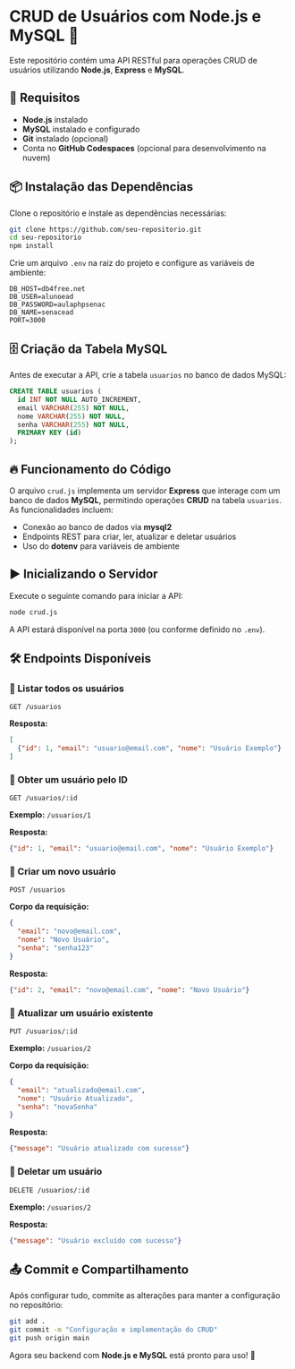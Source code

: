 # CRUD de Usuários com Node.js e MySQL 🚀

Este repositório contém uma API RESTful para operações CRUD de usuários utilizando **Node.js**, **Express** e **MySQL**.

## 📌 Requisitos

- **Node.js** instalado
- **MySQL** instalado e configurado
- **Git** instalado (opcional)
- Conta no **GitHub Codespaces** (opcional para desenvolvimento na nuvem)

## 📦 Instalação das Dependências

Clone o repositório e instale as dependências necessárias:

```sh
git clone https://github.com/seu-repositorio.git
cd seu-repositorio
npm install
```

Crie um arquivo `.env` na raiz do projeto e configure as variáveis de ambiente:

```
DB_HOST=db4free.net
DB_USER=alunoead
DB_PASSWORD=aulaphpsenac
DB_NAME=senacead
PORT=3000
```

## 🗄️ Criação da Tabela MySQL

Antes de executar a API, crie a tabela `usuarios` no banco de dados MySQL:

```sql
CREATE TABLE usuarios (
  id INT NOT NULL AUTO_INCREMENT,
  email VARCHAR(255) NOT NULL,
  nome VARCHAR(255) NOT NULL,
  senha VARCHAR(255) NOT NULL,
  PRIMARY KEY (id)
);
```

## 🔥 Funcionamento do Código

O arquivo `crud.js` implementa um servidor **Express** que interage com um banco de dados **MySQL**, permitindo operações **CRUD** na tabela `usuarios`. As funcionalidades incluem:

- Conexão ao banco de dados via **mysql2**
- Endpoints REST para criar, ler, atualizar e deletar usuários
- Uso do **dotenv** para variáveis de ambiente

## ▶️ Inicializando o Servidor

Execute o seguinte comando para iniciar a API:

```sh
node crud.js
```

A API estará disponível na porta `3000` (ou conforme definido no `.env`).

## 🛠️ Endpoints Disponíveis

### 🔹 Listar todos os usuários
```http
GET /usuarios
```
**Resposta:**
```json
[
  {"id": 1, "email": "usuario@email.com", "nome": "Usuário Exemplo"}
]
```

### 🔹 Obter um usuário pelo ID
```http
GET /usuarios/:id
```
**Exemplo:** `/usuarios/1`

**Resposta:**
```json
{"id": 1, "email": "usuario@email.com", "nome": "Usuário Exemplo"}
```

### 🔹 Criar um novo usuário
```http
POST /usuarios
```
**Corpo da requisição:**
```json
{
  "email": "novo@email.com",
  "nome": "Novo Usuário",
  "senha": "senha123"
}
```
**Resposta:**
```json
{"id": 2, "email": "novo@email.com", "nome": "Novo Usuário"}
```

### 🔹 Atualizar um usuário existente
```http
PUT /usuarios/:id
```
**Exemplo:** `/usuarios/2`

**Corpo da requisição:**
```json
{
  "email": "atualizado@email.com",
  "nome": "Usuário Atualizado",
  "senha": "novaSenha"
}
```
**Resposta:**
```json
{"message": "Usuário atualizado com sucesso"}
```

### 🔹 Deletar um usuário
```http
DELETE /usuarios/:id
```
**Exemplo:** `/usuarios/2`

**Resposta:**
```json
{"message": "Usuário excluído com sucesso"}
```

## 📤 Commit e Compartilhamento

Após configurar tudo, commite as alterações para manter a configuração no repositório:

```sh
git add .
git commit -m "Configuração e implementação do CRUD"
git push origin main
```

Agora seu backend com **Node.js e MySQL** está pronto para uso! 🚀